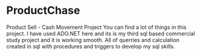 # ProductChase
Product Sell - Cash Movement Project
You can find a lot of things in this project. I have used ADO.NET here and its is my third sql based commercial study project and it is working smooth.
All of querries and calculation created in sql with procedures and triggers to develop my sql skills.
